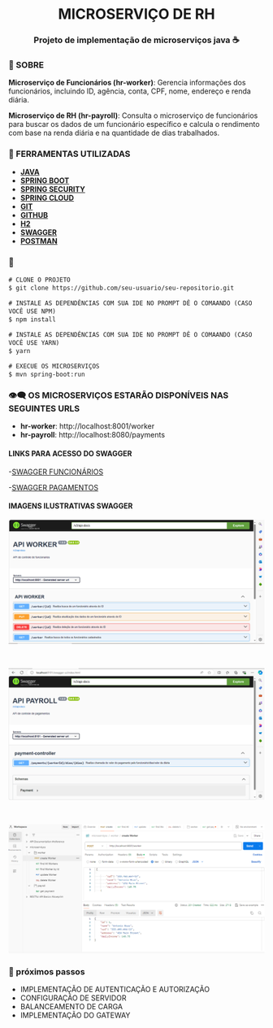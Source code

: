 
<h1 align="center">
 MICROSERVIÇO DE RH
 <h3 align ="center" >Projeto de implementação de microserviços java ☕</h3> 
</h1>

### 📕 SOBRE 
**Microserviço de Funcionários (hr-worker)**: Gerencia informações dos funcionários, incluindo ID, agência, conta, CPF, nome, endereço e renda diária.

**Microserviço de RH (hr-payroll)**: Consulta o microserviço de funcionários para buscar os dados de um funcionário específico e calcula o rendimento com base na renda diária e na quantidade de dias trabalhados.

### 🔨 FERRAMENTAS UTILIZADAS

- [**JAVA**](https://docs.oracle.com/en/java/)
- [**SPRING BOOT**](https://docs.spring.io/spring-boot/index.html)
- [**SPRING SECURITY**](https://docs.spring.io/spring-security/reference/index.html)
- [**SPRING CLOUD**](https://spring.io/projects/spring-cloud)
- [**GIT**](https://git-scm.com/doc)
- [**GITHUB**](https://docs.github.com/pt)
- [**H2**](https://www.h2database.com/html/main.html)
- [**SWAGGER**](https://swagger.io/docs/)
- [**POSTMAN**](https://learning.postman.com/docs/introduction/overview/)

### 🦾
```
# CLONE O PROJETO
$ git clone https://github.com/seu-usuario/seu-repositorio.git
```

```
# INSTALE AS DEPENDÊNCIAS COM SUA IDE NO PROMPT DÊ O COMAANDO (CASO VOCÊ USE NPM)
$ npm install
```

```
# INSTALE AS DEPENDÊNCIAS COM SUA IDE NO PROMPT DÊ O COMAANDO (CASO VOCÊ USE YARN)
$ yarn
```

```
# EXECUE OS MICROSERVIÇOS
$ mvn spring-boot:run
```

### 👁‍🗨 OS MICROSERVIÇOS ESTARÃO DISPONÍVEIS NAS SEGUINTES URLS

- **hr-worker**: http://localhost:8001/worker
- **hr-payroll**: http://localhost:8080/payments

#### LINKS PARA ACESSO DO SWAGGER
-[SWAGGER FUNCIONÁRIOS](http://localhost:8001/swagger-ui/index.html)

-[SWAGGER PAGAMENTOS](http://localhost:8101/swagger-ui/index.html)

#### IMAGENS ILUSTRATIVAS SWAGGER
<p>
 <img src ="hr-payroll\src\main\java\assets\imagens-microservicos\img-swagger-worker.PNG">
 </p><br>
 <p>
 <img src ="hr-payroll\src\main\java\assets\imagens-microservicos\img-swaggwe-payroll.PNG">
 </p><br>
 <p>
 <img src ="hr-payroll\src\main\java\assets\imagens-microservicos\img-postman.PNG">
 </p>

### 🚀  próximos passos

- IMPLEMENTAÇÃO DE AUTENTICAÇÃO E AUTORIZAÇÃO
- CONFIGURAÇÃO DE SERVIDOR
- BALANCEAMENTO DE CARGA
- IMPLEMENTAÇÃO DO GATEWAY
